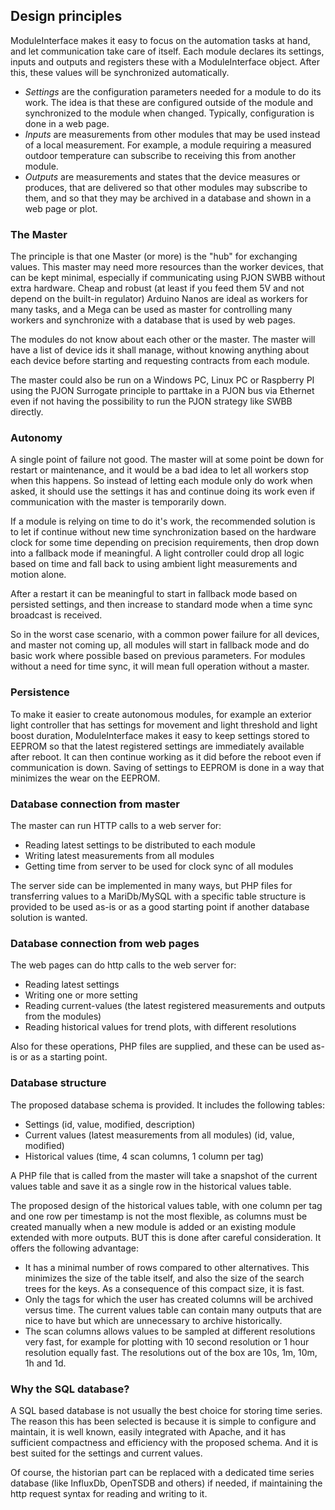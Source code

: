 ## Design principles

ModuleInterface makes it easy to focus on the automation tasks at hand, and let communication take care of itself.
Each module declares its settings, inputs and outputs and registers these with a ModuleInterface object. After this,
these values will be synchronized automatically.

* _Settings_ are the configuration parameters needed for a module to do its work. The idea is that these are configured
outside of the module and synchronized to the module when changed. Typically, configuration is done in a web page.
* _Inputs_ are measurements from other modules that may be used instead of a local measurement. For example, a module requiring
a measured outdoor temperature can subscribe to receiving this from another module.
* _Outputs_ are measurements and states that the device measures or produces, that are delivered so that other modules may
subscribe to them, and so that they may be archived in a database and shown in a web page or plot.

### The Master

The principle is that one Master (or more) is the "hub" for exchanging values. This master may need more resources than the
worker devices, that can be kept minimal, especially if communicating using PJON SWBB without extra hardware. Cheap and
robust (at least if you feed them 5V and not depend on the built-in regulator) Arduino Nanos are ideal as workers for many tasks,
and a Mega can be used as master for controlling many workers and synchronize with a database that is used by web pages.

The modules do not know about each other or the master. The master will have a list of device ids it shall manage, without
knowing anything about each device before starting and requesting contracts from each module.

The master could also be run on a Windows PC, Linux PC or Raspberry PI using the PJON Surrogate principle to parttake in a PJON
bus via Ethernet even if not having the possibility to run the PJON strategy like SWBB directly.

### Autonomy

A single point of failure not good. The master will at some point be down for restart or maintenance, and it would be a bad
idea to let all workers stop when this happens. So instead of letting each module only do work when asked, it should
use the settings it has and continue doing its work even if communication with the master is temporarily down.

If a module is relying on time to do it's work, the recommended solution is to let if continue without new time synchronization
based on the hardware clock for some time depending on precision requirements, then drop down into a fallback mode if
meaningful. A light controller could drop all logic based on time and fall back to using ambient light measurements and motion
alone.

After a restart it can be meaningful to start in fallback mode based on persisted settings, and then increase to standard mode
when a time sync broadcast is received.

So in the worst case scenario, with a common power failure for all devices, and master not coming up, all modules will start
in fallback mode and do basic work where possible based on previous parameters. For modules without a need for time sync,
it will mean full operation without a master.

### Persistence

To make it easier to create autonomous modules, for example an exterior light controller that has settings for movement
and light threshold and light boost duration, ModuleInterface makes it easy to keep settings stored to EEPROM so that the
latest registered settings are immediately available after reboot. It can then continue working as it did before the reboot
even if communication is down.
Saving of settings to EEPROM is done in a way that minimizes the wear on the EEPROM.

### Database connection from master

The master can run HTTP calls to a web server for:

* Reading latest settings to be distributed to each module
* Writing latest measurements from all modules
* Getting time from server to be used for clock sync of all modules

The server side can be implemented in many ways, but PHP files for transferring values to a MariDb/MySQL with a specific
table structure is provided to be used as-is or as a good starting point if another database solution is wanted.

### Database connection from web pages

The web pages can do http calls to the web server for:

* Reading latest settings
* Writing one or more setting
* Reading current-values (the latest registered measurements and outputs from the modules)
* Reading historical values for trend plots, with different resolutions

Also for these operations, PHP files are supplied, and these can be used as-is or as a starting point.

### Database structure

The proposed database schema is provided. It includes the following tables:

* Settings (id, value, modified, description)
* Current values (latest measurements from all modules) (id, value, modified)
* Historical values (time, 4 scan columns, 1 column per tag)

A PHP file that is called from the master will take a snapshot of the current values table and save it as a single row
in the historical values table.

The proposed design of the historical values table, with one column per tag and one row per timestamp is not the most flexible,
as columns must be created manually when a new module is added or an existing module extended with more outputs. BUT this is done
after careful consideration. It offers the following advantage:

* It has a minimal number of rows compared to other alternatives. This minimizes the size of the table itself, and also
the size of the search trees for the keys. As a consequence of this compact size, it is fast.
* Only the tags for which the user has created columns will be archived versus time. The current values table can contain
many outputs that are nice to have but which are unnecessary to archive historically.
* The scan columns allows values to be sampled at different resolutions very fast, for example for plotting with 10 second resolution
or 1 hour resolution equally fast. The resolutions out of the box are 10s, 1m, 10m, 1h and 1d.

### Why the SQL database?

A SQL based database is not usually the best choice for storing time series. The reason this has been selected is because it
is simple to configure and maintain, it is well known, easily integrated with Apache, and it has sufficient compactness and
efficiency with the proposed schema. And it is best suited for the settings and current values.

Of course, the historian part can be replaced with a dedicated time series database (like InfluxDb, OpenTSDB and others) if needed, if maintaining the http request syntax for reading and writing to it.
